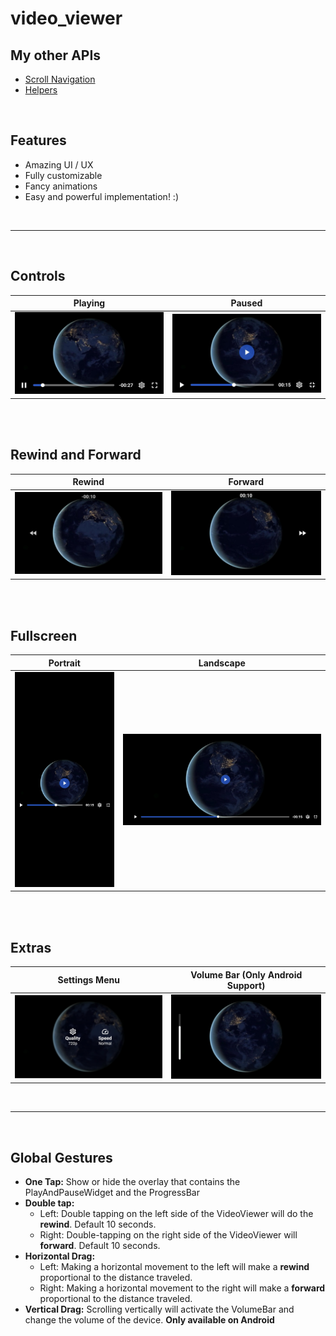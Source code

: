 # video_viewer

## My other APIs

- [Scroll Navigation](https://pub.dev/packages/scroll_navigation)
- [Helpers](https://pub.dev/packages/helpers)

<br>

## Features

- Amazing UI / UX
- Fully customizable
- Fancy animations
- Easy and powerful implementation! :)

<br>

---

<br>

## Controls

|             Playing              |             Paused              |
| :------------------------------: | :-----------------------------: |
| ![](./assets/readme/playing.jpg) | ![](./assets/readme/paused.jpg) |

<br><br>

## Rewind and Forward

|             Rewind              |             Forward              |
| :-----------------------------: | :------------------------------: |
| ![](./assets/readme/rewind.jpg) | ![](./assets/readme/forward.jpg) |

<br><br>

## Fullscreen

|                   Portrait                   |                   Landscape                   |
| :------------------------------------------: | :-------------------------------------------: |
| ![](./assets/readme/fullscreen_portrait.jpg) | ![](./assets/readme/fullscreen_landscape.jpg) |

<br><br>

## Extras

|             Settings Menu              |  Volume Bar (Only Android Support)  |
| :------------------------------------: | :---------------------------------: |
| ![](./assets/readme/settings_menu.jpg) | ![](./assets/readme/volume_bar.jpg) |

<br>

---

<br>

## Global Gestures

- **One Tap:** Show or hide the overlay that contains the PlayAndPauseWidget and the ProgressBar
- **Double tap:**
  - Left: Double tapping on the left side of the VideoViewer will do the **rewind**. Default 10 seconds.
  - Right: Double-tapping on the right side of the VideoViewer will **forward**. Default 10 seconds.
- **Horizontal Drag:**
  - Left: Making a horizontal movement to the left will make a **rewind** proportional to the distance traveled.
  - Right: Making a horizontal movement to the right will make a **forward** proportional to the distance traveled.
- **Vertical Drag:** Scrolling vertically will activate the VolumeBar and change the volume of the device. **Only available on Android**
